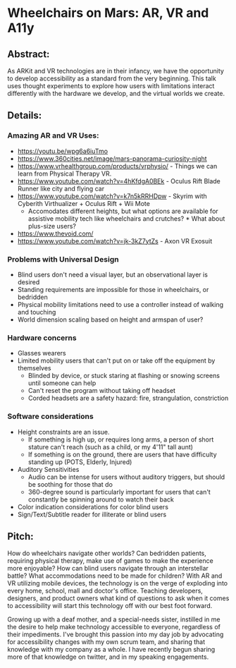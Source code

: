 # Wheelchairs on Mars: AR, VR and A11y

## Abstract:
As ARKit and VR technologies are in their infancy, we have the opportunity to develop accessibility as a standard from the very beginning. This talk uses thought experiments to explore how users with limitations interact differently with the hardware we develop, and the virtual worlds we create.

## Details:

### Amazing AR and VR Uses:
* https://youtu.be/wpg6a6iuTmo
* https://www.360cities.net/image/mars-panorama-curiosity-night
* https://www.vrhealthgroup.com/products/vrphysio/ - Things we can learn from Physical Therapy VR. 
* https://www.youtube.com/watch?v=4hKfdgA0BEk - Oculus Rift Blade Runner like city and flying car
* https://www.youtube.com/watch?v=k7n5kRRHDpw - Skyrim with Cyberith Virthualizer + Oculus Rift + Wii Mote 
   * Accomodates different heights, but what options are available for assistive mobility tech like wheelchairs and crutches?    * What about plus-size users?
* https://www.thevoid.com/
* https://www.youtube.com/watch?v=jk-3kZ7ytZs - Axon VR Exosuit

### Problems with Universal Design
* Blind users don't need a visual layer, but an observational layer is desired
* Standing requirements are impossible for those in wheelchairs, or bedridden
* Physical mobility limitations need to use a controller instead of walking and touching
* World dimension scaling based on height and armspan of user?

### Hardware concerns
* Glasses wearers
* Limited mobility users that can't put on or take off the equipment by themselves
    * Blinded by device, or stuck staring at flashing or snowing screens until someone can help
    * Can't reset the program without taking off headset
    * Corded headsets are a safety hazard: fire, strangulation, constriction

### Software considerations
* Height constraints are an issue. 
   * If something is high up, or requires long arms, a person of short stature can't reach (such as a child, or my 4'11" tall aunt)
   * If something is on the ground, there are users that have difficulty standing up (POTS, Elderly, Injured)
* Auditory Sensitivities
    * Audio can be intense for users without auditory triggers, but should be soothing for those that do
    * 360-degree sound is particularly important for users that can't constantly be spinning around to watch their back
* Color indication considerations for color blind users
* Sign/Text/Subtitle reader for illiterate or blind users

## Pitch:

How do wheelchairs navigate other worlds? Can bedridden patients, requiring physical therapy, make use of games to make the experience more enjoyable? How can blind users navigate through an interstellar battle? What accommodations need to be made for children? With AR and VR utilizing mobile devices, the technology is on the verge of exploding into every home, school, mall and doctor's office. Teaching developers, designers, and product owners what kind of questions to ask when it comes to accessibility will start this technology off with our best foot forward. 

Growing up with a deaf mother, and a special-needs sister, instilled in me the desire to help make technology accessible to everyone, regardless of their impediments. I've brought this passion into my day job by advocating for accessibility changes with my own scrum team, and sharing that knowledge with my company as a whole. I have recently begun sharing more of that knowledge on twitter, and in my speaking engagements. 
